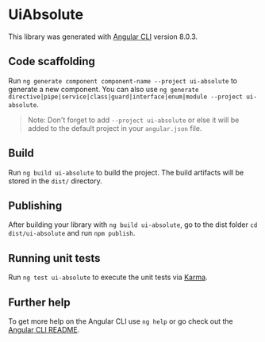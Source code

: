 # UiAbsolute

This library was generated with [Angular CLI](https://github.com/angular/angular-cli) version 8.0.3.

## Code scaffolding

Run `ng generate component component-name --project ui-absolute` to generate a new component. You can also use `ng generate directive|pipe|service|class|guard|interface|enum|module --project ui-absolute`.
> Note: Don't forget to add `--project ui-absolute` or else it will be added to the default project in your `angular.json` file. 

## Build

Run `ng build ui-absolute` to build the project. The build artifacts will be stored in the `dist/` directory.

## Publishing

After building your library with `ng build ui-absolute`, go to the dist folder `cd dist/ui-absolute` and run `npm publish`.

## Running unit tests

Run `ng test ui-absolute` to execute the unit tests via [Karma](https://karma-runner.github.io).

## Further help

To get more help on the Angular CLI use `ng help` or go check out the [Angular CLI README](https://github.com/angular/angular-cli/blob/master/README.md).
